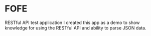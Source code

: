 # FOFE
RESTful API test application
I created this app as a demo to show knowledge for using the RESTful API and ability to parse JSON data.
